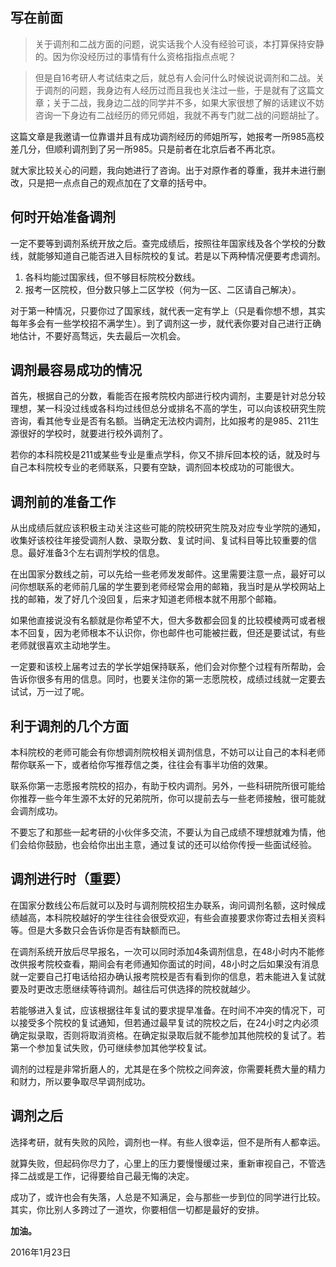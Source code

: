 ## 写在前面

>关于调剂和二战方面的问题，说实话我个人没有经验可谈，本打算保持安静的。因为你没经历过的事情有什么资格指指点点呢？

>但是自16考研人考试结束之后，就总有人会问什么时候说说调剂和二战。关于调剂的问题，我身边有人经历过而且我也关注过一些，于是就有了这篇文章；关于二战，我身边二战的同学并不多，如果大家很想了解的话建议不妨咨询一下身边有二战经历的师兄师姐，我就不再专门就二战的问题胡扯了。

这篇文章是我邀请一位靠谱并且有成功调剂经历的师姐所写，她报考一所985高校差几分，但顺利调剂到了另一所985。只是前者在北京后者不再北京。

就大家比较关心的问题，我向她进行了咨询。出于对原作者的尊重，我并未进行删改，只是把一点点自己的观点加在了文章的括号中。


## 何时开始准备调剂

一定不要等到调剂系统开放之后。查完成绩后，按照往年国家线及各个学校的分数线，就能够知道自己能否进入目标院校的复试。若是以下两种情况便要考虑调剂。

1. 各科均能过国家线，但不够目标院校分数线。
2.  报考一区院校，但分数只够上二区学校（何为一区、二区请自己解决）。

对于第一种情况，只要你过了国家线，就代表一定有学上（只是看你想不想，其实每年多会有一些学校招不满学生）。到了调剂这一步，就代表你要对自己进行正确地估计，不要好高骛远，失去最后一次机会。

## 调剂最容易成功的情况

首先，根据自己的分数，看能否在报考院校内部进行校内调剂，主要是针对总分较理想，某一科没过线或各科均过线但总分或排名不高的学生，可以向该校研究生院咨询，看其他专业是否有名额。当确定无法校内调剂，比如报考的是985、211生源很好的学校时，就要进行校外调剂了。

若你的本科院校是211或某些专业是重点学科，你又不排斥回本校的话，就及时与自己本科院校专业的老师联系，只要有空缺，调剂回本校成功的可能很大。

## 调剂前的准备工作

从出成绩后就应该积极主动关注这些可能的院校研究生院及对应专业学院的通知，收集好该校往年接受调剂人数、录取分数、复试时间、复试科目等比较重要的信息。最好准备3个左右调剂学校的信息。

在出国家分数线之前，可以先给一些老师发发邮件。这里需要注意一点，最好可以问你想联系的老师前几届的学生要到老师经常会用的邮箱，我当时是从学校网站上找的邮箱，发了好几个没回复，后来才知道老师根本就不用那个邮箱。

如果他直接说没有名额就是你希望不大，但大多数都会回复的比较模棱两可或者根本不回复，因为老师根本不认识你，你也邮件也可能被拦截，但还是要试试，有些老师就很喜欢主动地学生。

一定要和该校上届考过去的学长学姐保持联系，他们会对你整个过程有所帮助，会告诉你很多有用的信息。同时，也要关注你的第一志愿院校，成绩过线就一定要去试试，万一过了呢。

## 利于调剂的几个方面

本科院校的老师可能会有你想调剂院校相关调剂信息，不妨可以让自己的本科老师帮你联系一下，或者给你写推荐信之类，往往会有事半功倍的效果。

联系你第一志愿报考院校的招办，有助于校内调剂。另外，一些科研院所很可能给你推荐一些今年生源不太好的兄弟院所，你可以提前去与一些老师接触，很可能就会调剂成功。

不要忘了和那些一起考研的小伙伴多交流，不要认为自己成绩不理想就难为情，他们会给你鼓励，也会给你出出主意，通过复试的还可以给你传授一些面试经验。

## 调剂进行时（重要）

在国家分数线公布后就可以及时与调剂院校招生办联系，询问调剂名额，这时候成绩越高，本科院校越好的学生往往会很受欢迎，有些会直接要求你寄过去相关资料等。但是大多数只会告诉你是否有缺额而已。

在调剂系统开放后尽早报名，一次可以同时添加4条调剂信息，在48小时内不能修改供报考院校查看，期间会有老师通知你面试的时间，48小时之后如果没有消息就一定要自己打电话给招办确认报考院校是否有看到你的信息，若未能进入复试就要及时更改志愿继续等待调剂。越往后可供选择的院校就越少。

若能够进入复试，应该根据往年复试的要求提早准备。在时间不冲突的情况下，可以接受多个院校的复试通知，但若通过最早复试的院校之后，在24小时之内必须确定拟录取，否则将取消资格。在确定拟录取后就不能参加其他院校的复试了。若第一个参加复试失败，仍可继续参加其他学校复试。

调剂的过程是非常折磨人的，尤其是在多个院校之间奔波，你需要耗费大量的精力和财力，所以要争取尽早调剂成功。

## 调剂之后

选择考研，就有失败的风险，调剂也一样。有些人很幸运，但不是所有人都幸运。

就算失败，但起码你尽力了，心里上的压力要慢慢缓过来，重新审视自己，不管选择二战或是工作，记得要给自己最无悔的决定。

成功了，或许也会有失落，人总是不知满足，会与那些一步到位的同学进行比较。其实，你比别人多跨过了一道坎，你要相信一切都是最好的安排。

**加油。**




2016年1月23日
